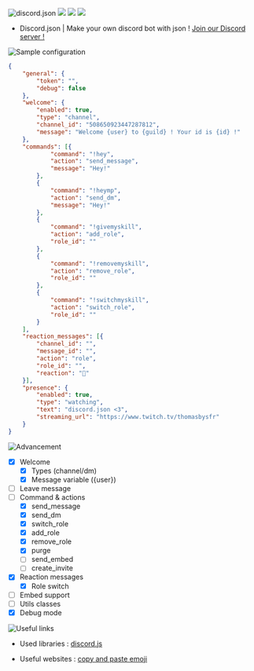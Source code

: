 ![discord.json](https://nsa39.casimages.com/img/2018/11/04/181104041539518569.png)
![](https://img.shields.io/travis/dotOverflow/discord.json.svg?style=for-the-badge) [![](https://img.shields.io/github/last-commit/google/skia.svg?style=for-the-badge)](https://github.com/dotOverflow/discord.json) [![](https://img.shields.io/github/languages/code-size/badges/shields.svg?style=for-the-badge)](https://github.com/dotOverflow/discord.json/)

- Discord.json | Make your own discord bot with json !
[Join our Discord server !](https://discord.gg/X5ccPhr)

![Sample configuration](https://nsa39.casimages.com/img/2018/11/04/181104042118770870.png)

```json
{
    "general": {
        "token": "",
        "debug": false
    },
    "welcome": {
        "enabled": true,
        "type": "channel",
        "channel_id": "508650923447287812",
        "message": "Welcome {user} to {guild} ! Your id is {id} !"
    },
    "commands": [{
            "command": "!hey",
            "action": "send_message",
            "message": "Hey!"
        },
        {
            "command": "!heymp",
            "action": "send_dm",
            "message": "Hey!"
        },
        {
            "command": "!givemyskill",
            "action": "add_role",
            "role_id": ""
        },
        {
            "command": "!removemyskill",
            "action": "remove_role",
            "role_id": ""
        },
        {
            "command": "!switchmyskill",
            "action": "switch_role",
            "role_id": ""
        }
    ],
    "reaction_messages": [{
        "channel_id": "",
        "message_id": "",
        "action": "role",
        "role_id": "",
        "reaction": "🌠"
    }],
    "presence": {
        "enabled": true,
        "type": "watching",
        "text": "discord.json <3",
        "streaming_url": "https://www.twitch.tv/thomasbysfr"
    }
}
```

![Advancement](https://nsa39.casimages.com/img/2018/11/04/181104042331851103.png)

- [x] Welcome
    - [x] Types (channel/dm)
    - [x] Message variable ({user})
- [ ] Leave message
- [ ] Command & actions
    - [x] send_message
    - [x] send_dm
    - [x] switch_role
    - [x] add_role
    - [x] remove_role
    - [x] purge
    - [ ] send_embed
    - [ ] create_invite
- [x] Reaction messages
    - [x] Role switch
- [ ] Embed support
- [ ] Utils classes
- [x] Debug mode

![Useful links](https://nsa39.casimages.com/img/2018/11/04/181104042331933180.png)

- Used libraries :
[discord.js](https://github.com/discordjs/discord.js/)

- Useful websites :
[copy and paste emoji](https://www.copyandpasteemoji.com/)

